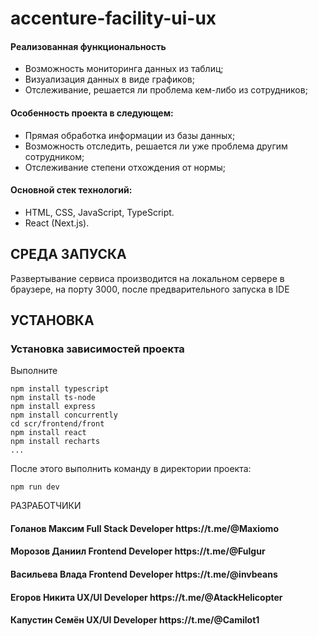# accenture-facility-ui-ux
<h4>Реализованная функциональность</h4>
<ul>
    <li>Возможность мониторинга данных из таблиц;</li>
    <li>Визуализация данных в виде графиков;</li>
    <li>Отслеживание, решается ли проблема кем-либо из сотрудников;</li>
</ul> 
<h4>Особенность проекта в следующем:</h4>
<ul>
 <li>Прямая обработка информации из базы данных;</li>
 <li>Возможность отследить, решается ли уже проблема другим сотрудником;</li>
 <li>Отслеживание степени отхождения от нормы;</li>  
 </ul>
<h4>Основной стек технологий:</h4>
<ul>
    <li>HTML, CSS, JavaScript, TypeScript.</li>
    <li>React (Next.js).</li>  
 </ul>

СРЕДА ЗАПУСКА
------------
Развертывание сервиса производится на локальном сервере в браузере, на порту 3000,
после предварительного запуска в IDE


УСТАНОВКА
------------
### Установка зависимостей проекта

Выполните 
~~~
npm install typescript
npm install ts-node
npm install express
npm install concurrently
cd scr/frontend/front
npm install react
npm install recharts
...
~~~

После этого выполнить команду в директории проекта:

~~~
npm run dev
~~~

РАЗРАБОТЧИКИ

<h4>Голанов Максим Full Stack Developer https://t.me/@Maxiomo </h4>
<h4>Морозов Даниил Frontend Developer https://t.me/@Fulgur </h4>
<h4>Васильева Влада Frontend Developer https://t.me/@invbeans </h4>
<h4>Егоров Никита UX/UI Developer https://t.me/@AtackHelicopter </h4>
<h4>Капустин Семён UX/UI Developer https://t.me/@Camilot1 </h4>
